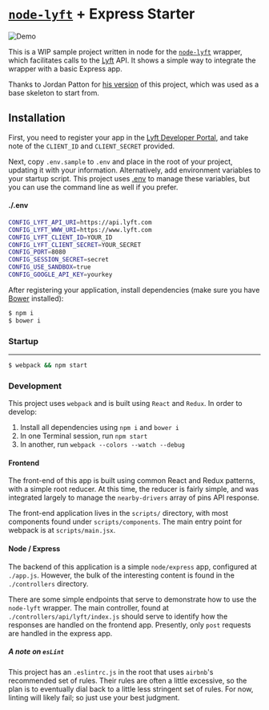 [`node-lyft`](http://github.com/andrewmartin/node-lyft) + Express Starter
=========

![Demo](https://media.giphy.com/media/3o7TKvPUPfkAQHhbOg/source.gif)

This is a WIP sample project written in node for the [`node-lyft`](http://github.com/andrewmartin/node-lyft) wrapper, which facilitates calls to the [Lyft](https://www.lyft.com/developers) API. It shows a simple way to integrate the wrapper with a basic Express app.

Thanks to Jordan Patton for [his version](https://github.com/jordanpatton/lyft-node-starter-kit) of this project, which was used as a base skeleton to start from.

Installation
------------

First, you need to register your app in the [Lyft Developer Portal](https://www.lyft.com/developers), and take note of the `CLIENT_ID` and `CLIENT_SECRET` provided.

Next, copy `.env.sample` to `.env` and place in the root of your project, updating it with your information. Alternatively, add environment variables to your startup script. This project uses [.env](https://www.npmjs.com/package/dotenv) to manage these variables, but you can use the command line as well if you prefer.

#### ./.env

```sh
CONFIG_LYFT_API_URI=https://api.lyft.com
CONFIG_LYFT_WWW_URI=https://www.lyft.com
CONFIG_LYFT_CLIENT_ID=YOUR_ID
CONFIG_LYFT_CLIENT_SECRET=YOUR_SECRET
CONFIG_PORT=8080
CONFIG_SESSION_SECRET=secret
CONFIG_USE_SANDBOX=true
CONFIG_GOOGLE_API_KEY=yourkey
```

After registering your application, install dependencies (make sure you have [Bower](https://bower.io) installed):

```sh
$ npm i
$ bower i
```

### Startup
-----

```sh
$ webpack && npm start
```

### Development

This project uses `webpack` and is built using `React` and `Redux`. In order to develop:

1. Install all dependencies using `npm i` and `bower i`
2. In one Terminal session, run `npm start`
3. In another, run `webpack --colors --watch --debug`

#### Frontend

The front-end of this app is built using common React and Redux patterns, with a simple root reducer. At this time, the reducer is fairly simple, and was integrated largely to manage the `nearby-drivers` array of pins API response.

The front-end application lives in the `scripts/` directory, with most components found under `scripts/components`. The main entry point for webpack is at `scripts/main.jsx`.

#### Node / Express

The backend of this application is a simple `node/express` app, configured at `./app.js`. However, the bulk of the interesting content is found in the `./controllers` directory.

There are some simple endpoints that serve to demonstrate how to use the `node-lyft` wrapper. The main controller, found at `./controllers/api/lyft/index.js` should serve to identify how the responses are handled on the frontend app. Presently, only `post` requests are handled in the express app.

##### A note on `esLint`

This project has an `.eslintrc.js` in the root that uses `airbnb`'s recommended set of rules. Their rules are often a little excessive, so the plan is to eventually dial back to a little less stringent set of rules. For now, linting will likely fail; so just use your best judgment.
